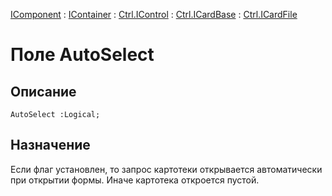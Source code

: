﻿---
Link: .Ctrl.ICardFile.@AutoSelect
---

[IComponent](topic:Com.Custom.ComClasses.IComponent.Default) :
[IContainer](topic:Com.Custom.ComClasses.IContainer.Default) :
[Ctrl.IControl](topic:Com.Custom.ComClasses.Ctrl.IControl.Default) :
[Ctrl.ICardBase](topic:Com.Custom.ComClasses.Ctrl.ICardBase.Default) :
[Ctrl.ICardFile](Default)

# Поле AutoSelect

## Описание

    AutoSelect :Logical;

## Назначение

Если флаг установлен, то запрос картотеки открывается автоматически при открытии формы.
Иначе картотека откроется пустой.
